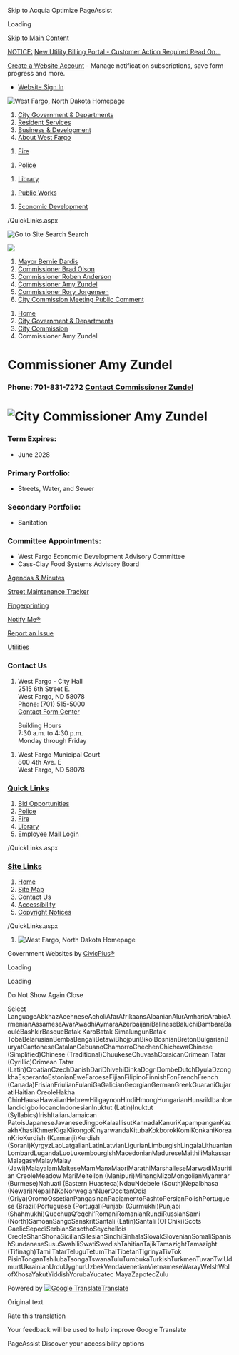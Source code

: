 Skip to Acquia Optimize PageAssist

Loading

[Skip to Main Content](https://www.westfargond.gov/1379/Commissioner-Amy-Zundel/)

[NOTICE:](https://www.westfargond.gov/261/Payment-Options) [New Utility Billing Portal - Customer Action Required Read On...](https://www.westfargond.gov/AlertCenter.aspx?AID=New-Utility-Billing-Portal-Customer-Acti-661)

[Create a Website Account](https://www.westfargond.gov/MyAccount/ProfileCreate) - Manage notification subscriptions, save form progress and more.   

- [Website Sign In](https://www.westfargond.gov/MyAccount)

![West Fargo, North Dakota Homepage](https://www.westfargond.gov/ImageRepository/Document?documentID=9678)

1. [City Government &amp; Departments](https://www.westfargond.gov/27/City-Government-Departments)
2. [Resident Services](https://www.westfargond.gov/101/Resident-Services)
3. [Business &amp; Development](https://www.westfargond.gov/35/Business-Development)
4. [About West Fargo](https://www.westfargond.gov/9/About-West-Fargo)

<!--THE END-->

1. [Fire](https://www.westfargond.gov/941/Fire-Department)

<!--THE END-->

1. [Police](https://www.westfargond.gov/149/Police)

<!--THE END-->

1. [Library](https://www.westfargond.gov/732/Public-Library)

<!--THE END-->

1. [Public Works](https://westfargond.gov/1382/Public-Works)

<!--THE END-->

1. [Economic Development](https://www.westfargond.gov/273/Economic-Development)

/QuickLinks.aspx

![Go to Site Search](https://www.westfargond.gov/ImageRepository/Document?documentID=9684) Search

![](https://www.westfargond.gov/ImageRepository/Document?documentID=10632)

1. [Mayor Bernie Dardis](https://www.westfargond.gov/1375/Mayor-Bernie-Dardis)
2. [Commissioner Brad Olson](https://www.westfargond.gov/1376/Commissioner-Brad-Olson)
3. [Commissioner Roben Anderson](https://www.westfargond.gov/1378/Commissioner-Roben-Anderson)
4. [Commissioner Amy Zundel](https://www.westfargond.gov/1379/Commissioner-Amy-Zundel)
5. [Commissioner Rory Jorgensen](https://www.westfargond.gov/1380/Commissioner-Rory-Jorgensen)
6. [City Commission Meeting Public Comment](https://westfargond-city-of-west-fargo-general-city.app.transform.civicplus.com/forms/40252)

<!--THE END-->

1. [Home](https://www.westfargond.gov)
2. [City Government &amp; Departments](https://www.westfargond.gov/27/City-Government-Departments)
3. [City Commission](https://www.westfargond.gov/365/City-Commission)
4. Commissioner Amy Zundel

# Commissioner Amy Zundel

### Phone: 701-831-7272 [Contact Commissioner Zundel](https://westfargond-city-of-west-fargo-general-city.app.transform.civicplus.com/forms/39646)

# ![City Commissioner Amy Zundel](https://www.westfargond.gov/ImageRepository/Document?documentId=9754)

### Term Expires:

- June 2028

### Primary Portfolio:

- Streets, Water, and Sewer

### Secondary Portfolio:

- Sanitation

### Committee Appointments:

- West Fargo Economic Development Advisory Committee
- Cass-Clay Food Systems Advisory Board

[Agendas &amp; Minutes](https://www.westfargond.gov/1202/Agendas-Minutes)

[Street Maintenance Tracker](https://portal.plowops.com/public/?id=790294576)

[Fingerprinting](https://westfargopolice.com/189/Fingerprinting)

[Notify Me®](https://www.westfargond.gov/list.aspx)

[Report an Issue](https://westfargond-city-of-west-fargo-general-city.app.transform.civicplus.com/forms/39221)

[Utilities](https://www.westfargond.gov/259/Utilities)

### Contact Us

1. West Fargo - City Hall  
   2515 6th Street E.  
   West Fargo, ND 58078  
   Phone: (701) 515-5000  
   [Contact Form Center](https://westfargond-contact-form-center-general-city.app.transform.civicplus.com)
   
   Building Hours  
   7:30 a.m. to 4:30 p.m.  
   Monday through Friday

<!--THE END-->

1. West Fargo Municipal Court  
   800 4th Ave. E  
   West Fargo, ND 58078

### [Quick Links](https://www.westfargond.gov/QuickLinks.aspx?CID=14)

1. [Bid Opportunities](https://www.westfargond.gov/Bids.aspx)
2. [Police](https://www.westfargond.gov/149/Police)
3. [Fire](https://www.westfargond.gov/941/Fire-Department)
4. [Library](https://westfargolibrary.org/732/Public-Library)
5. [Employee Mail Login](https://outlook.office365.com)

/QuickLinks.aspx

### [Site Links](https://www.westfargond.gov/QuickLinks.aspx?CID=16)

1. [Home](https://www.westfargond.gov)
2. [Site Map](https://www.westfargond.gov/sitemap.aspx)
3. [Contact Us](https://westfargond-contact-form-center-general-city.app.transform.civicplus.com/forms/39221)
4. [Accessibility](https://www.westfargond.gov/accessibility)
5. [Copyright Notices](https://www.westfargond.gov/site/copyright)

/QuickLinks.aspx

1. ![West Fargo, North Dakota Homepage](https://www.westfargond.gov/ImageRepository/Document?documentId=9685)

Government Websites by [CivicPlus®](https://connect.civicplus.com/referral)

Loading

Loading

Do Not Show Again Close

Select LanguageAbkhazAcehneseAcholiAfarAfrikaansAlbanianAlurAmharicArabicArmenianAssameseAvarAwadhiAymaraAzerbaijaniBalineseBaluchiBambaraBaouléBashkirBasqueBatak KaroBatak SimalungunBatak TobaBelarusianBembaBengaliBetawiBhojpuriBikolBosnianBretonBulgarianBuryatCantoneseCatalanCebuanoChamorroChechenChichewaChinese (Simplified)Chinese (Traditional)ChuukeseChuvashCorsicanCrimean Tatar (Cyrillic)Crimean Tatar (Latin)CroatianCzechDanishDariDhivehiDinkaDogriDombeDutchDyulaDzongkhaEsperantoEstonianEweFaroeseFijianFilipinoFinnishFonFrenchFrench (Canada)FrisianFriulianFulaniGaGalicianGeorgianGermanGreekGuaraniGujaratiHaitian CreoleHakha ChinHausaHawaiianHebrewHiligaynonHindiHmongHungarianHunsrikIbanIcelandicIgboIlocanoIndonesianInuktut (Latin)Inuktut (Syllabics)IrishItalianJamaican PatoisJapaneseJavaneseJingpoKalaallisutKannadaKanuriKapampanganKazakhKhasiKhmerKigaKikongoKinyarwandaKitubaKokborokKomiKonkaniKoreanKrioKurdish (Kurmanji)Kurdish (Sorani)KyrgyzLaoLatgalianLatinLatvianLigurianLimburgishLingalaLithuanianLombardLugandaLuoLuxembourgishMacedonianMadureseMaithiliMakassarMalagasyMalayMalay (Jawi)MalayalamMalteseMamManxMaoriMarathiMarshalleseMarwadiMauritian CreoleMeadow MariMeiteilon (Manipuri)MinangMizoMongolianMyanmar (Burmese)Nahuatl (Eastern Huasteca)NdauNdebele (South)Nepalbhasa (Newari)NepaliNKoNorwegianNuerOccitanOdia (Oriya)OromoOssetianPangasinanPapiamentoPashtoPersianPolishPortuguese (Brazil)Portuguese (Portugal)Punjabi (Gurmukhi)Punjabi (Shahmukhi)QuechuaQʼeqchiʼRomaniRomanianRundiRussianSami (North)SamoanSangoSanskritSantali (Latin)Santali (Ol Chiki)Scots GaelicSepediSerbianSesothoSeychellois CreoleShanShonaSicilianSilesianSindhiSinhalaSlovakSlovenianSomaliSpanishSundaneseSusuSwahiliSwatiSwedishTahitianTajikTamazightTamazight (Tifinagh)TamilTatarTeluguTetumThaiTibetanTigrinyaTivTok PisinTonganTshilubaTsongaTswanaTuluTumbukaTurkishTurkmenTuvanTwiUdmurtUkrainianUrduUyghurUzbekVendaVenetianVietnameseWarayWelshWolofXhosaYakutYiddishYorubaYucatec MayaZapotecZulu

Powered by [![Google Translate](https://www.gstatic.com/images/branding/googlelogo/1x/googlelogo_color_42x16dp.png)Translate](https://translate.google.com)

Original text

Rate this translation

Your feedback will be used to help improve Google Translate

PageAssist Discover your accessibility options